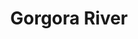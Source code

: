 ---
title: "Gorgora River"
title_bn: "গড়গড়া নদী"
description: "It started from the nort-east of Telahati in Sripur and ended in the Lobondoho river after going through Maona, Sripur and Gazipur."
---